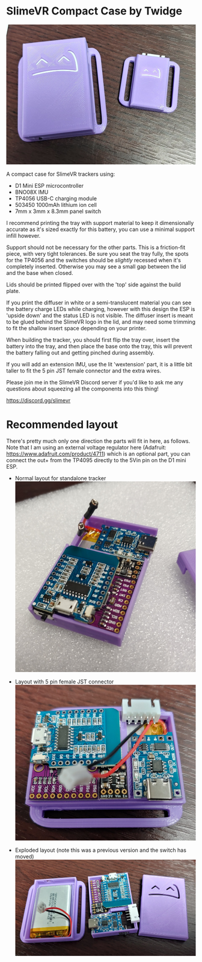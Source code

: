 # SlimeVR Compact Case by Twidge

![Case Display](images/compact_case_display.jpg)

A compact case for SlimeVR trackers using:
- D1 Mini ESP microcontroller
- BNO08X IMU
- TP4056 USB-C charging module
- 503450 1000mAh lithium ion cell
- 7mm x 3mm x 8.3mm panel switch

I recommend printing the tray with support material to keep it dimensionally accurate as it's sized exactly for this battery, you can use a minimal support infill however.

Support should not be necessary for the other parts.  This is a friction-fit piece, with very tight tolerances.  Be sure you seat the tray fully, the spots for the TP4056 and the switches should be _slightly_ recessed when it's completely inserted. Otherwise you may see a small gap between the lid and the base when closed.

Lids should be printed flipped over with the 'top' side against the build plate.

If you print the diffuser in white or a semi-translucent material you can see the battery charge LEDs while charging, however with this design the ESP is 'upside down' and the status LED is not visible.  The diffuser insert is meant to be glued behind the SlimeVR logo in the lid, and may need some trimming to fit the shallow insert space depending on your printer.

When building the tracker, you should first flip the tray over, insert the battery into the tray, and then place the base onto the tray, this will prevent the battery falling out and getting pinched during assembly.

If you will add an extension IMU, use the lit 'wextension' part, it is a little bit taller to fit the 5 pin JST female connector and the extra wires.

Please join me in the SlimeVR Discord server if you'd like to ask me any questions about squeezing all the components into this thing!

https://discord.gg/slimevr



# Recommended layout

There's pretty much only one direction the parts will fit in here, as follows.  Note that I am using an external voltage regulator here (Adafruit: https://www.adafruit.com/product/4711) which is an optional part, you can connect the out+ from the TP4095 directly to the 5Vin pin on the D1 mini ESP.

- Normal layout for standalone tracker
![Normal layout](images/tray_layout.jpg)

- Layout with 5 pin female JST connector
![Extension layout](images/tray_layout_wextension.jpg)

- Exploded layout (note this was a previous version and the switch has moved)
![Exploded layout](images/exploded_layout.jpg)
